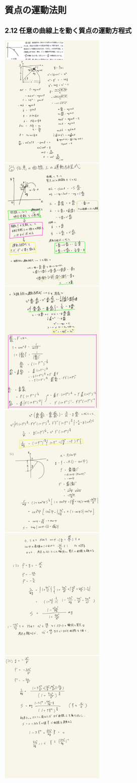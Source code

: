 <script type="text/javascript" async src="https://cdnjs.cloudflare.com/ajax/libs/mathjax/2.7.7/MathJax.js?config=TeX-MML-AM_CHTML">
</script>

<script type="text/x-mathjax-config">
 MathJax.Hub.Config({
 tex2jax: {
 inlineMath: [['$', '$'] ],
 displayMath: [ ['$$','$$'], ["\\[","\\]"] ]
 }
 });
</script>

# 質点の運動法則
## 2.12 任意の曲線上を動く質点の運動方程式

<img width="300" alt="rikigaku-35" src="./images/rikigaku-35.jpg">
<img width="300" alt="rikigaku-36" src="./images/rikigaku-36.jpg">
<img width="300" alt="rikigaku-37" src="./images/rikigaku-37.jpg">
<img width="300" alt="rikigaku-38" src="./images/rikigaku-38.jpg">
<img width="300" alt="rikigaku-39" src="./images/rikigaku-39.jpg">
<img width="300" alt="rikigaku-40" src="./images/rikigaku-40.jpg">